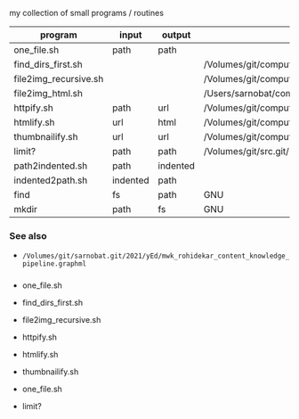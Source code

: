 my collection of small programs / routines

|program | input | output| code|
|---------|-----------|----------|------|
| one_file.sh | path | path |       |
| find_dirs_first.sh | | | /Volumes/git/computers.git/mac/bin/find_dirs_first.sh |
| file2img_recursive.sh | | |   /Volumes/git/computers.git/ubuntu/bin/file2img_recursive.sh    |
| file2img_html.sh | | | /Users/sarnobat/computers.git/ubuntu/bin/file2img_html.sh |
| httpify.sh | path | url |   /Volumes/git/computers.git/ubuntu/bin/httpify.sh    |
| htmlify.sh | url | html |    /Volumes/git/computers.git/ubuntu/bin/htmlify.sh   |
| thumbnailify.sh | url | url |   /Volumes/git/computers.git/ubuntu/bin/thumbnailify.sh    |
| limit? | path | path |  /Volumes/git/src.git/python/limit_per_dir/limit_dir.py     |
| path2indented.sh | path | indented |       |
| indented2path.sh | indented | path |       |
| find | fs | path |    GNU   |
| mkdir | path | fs |   GNU    |

### See also
* `/Volumes/git/sarnobat.git/2021/yEd/mwk_rohidekar_content_knowledge_pipeline.graphml`

###

* one_file.sh
* find_dirs_first.sh
* file2img_recursive.sh
* httpify.sh
* htmlify.sh
* thumbnailify.sh
* one_file.sh

* limit?

